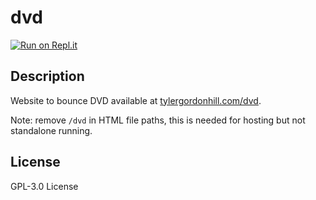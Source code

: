 # dvd
[![Run on Repl.it](https://repl.it/badge/github/TyHil/dvd)](https://repl.it/github/TyHil/dvd)
## Description
Website to bounce DVD available at [tylergordonhill.com/dvd](https://tylergordonhill.com/dvd).

Note: remove `/dvd` in HTML file paths, this is needed for hosting but not standalone running.
## License
GPL-3.0 License